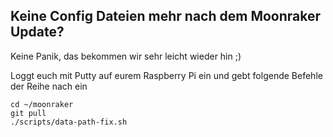 
## Keine Config Dateien mehr nach dem Moonraker Update?

Keine Panik, das bekommen wir sehr leicht wieder hin ;)

Loggt euch mit Putty auf eurem Raspberry Pi ein und gebt folgende Befehle der Reihe nach ein

```
cd ~/moonraker
git pull
./scripts/data-path-fix.sh
```
